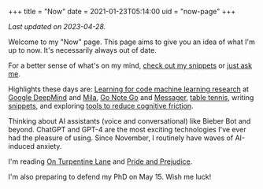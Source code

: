 +++
title = "Now"
date = 2021-01-23T05:14:00
uid = "now-page"
+++

_Last updated on 2023-04-28._

Welcome to my "Now" page. This page aims to give you an idea of what I'm up to now. It's necessarily always out of date.

For a better sense of what's on my mind, [check out my snippets](/snippets) or [just ask me](https://messenger.com/t/dbieber).

Highlights these days are:
[Learning for code machine learning research](https://research.google/pubs/?collection=learning-for-code) at [Google DeepMind](https://research.google/teams/brain/) and [Mila](https://mila.quebec/en/),
[Go Note Go](/projects/go-note-go) and [Messager](/post/2022-01-08-new-messager-setup/),
[table tennis](https://elevenvr.com/),
writing [snippets](/snippets),
and exploring [tools to reduce cognitive friction](https://roamresearch.com/#/app/commons-db/page/ofrV-unjU).

Thinking about AI assistants (voice and conversational) like Bieber Bot and beyond.
ChatGPT and GPT-4 are the most exciting technologies I've ever had the pleasure of using.
Since November, I routinely have waves of AI-induced anxiety.

I'm reading [On Turpentine Lane](https://www.goodreads.com/book/show/28114543-on-turpentine-lane) and [Pride and Prejudice](https://www.goodreads.com/book/show/1885.Pride_and_Prejudice).

I'm also preparing to defend my PhD on May 15. Wish me luck!
